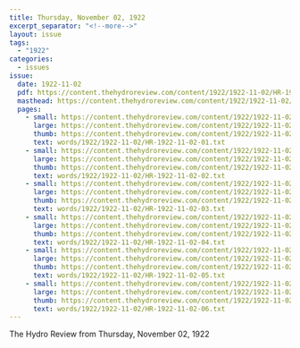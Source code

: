 ```yaml
---
title: Thursday, November 02, 1922
excerpt_separator: "<!--more-->"
layout: issue
tags:
  - "1922"
categories:
  - issues
issue:
  date: 1922-11-02
  pdf: https://content.thehydroreview.com/content/1922/1922-11-02/HR-1922-11-02.pdf
  masthead: https://content.thehydroreview.com/content/1922/1922-11-02/masthead/HR-1922-11-02.jpg
  pages:
    - small: https://content.thehydroreview.com/content/1922/1922-11-02/small/HR-1922-11-02-01.jpg
      large: https://content.thehydroreview.com/content/1922/1922-11-02/large/HR-1922-11-02-01.jpg
      thumb: https://content.thehydroreview.com/content/1922/1922-11-02/thumbnails/HR-1922-11-02-01.jpg
      text: words/1922/1922-11-02/HR-1922-11-02-01.txt
    - small: https://content.thehydroreview.com/content/1922/1922-11-02/small/HR-1922-11-02-02.jpg
      large: https://content.thehydroreview.com/content/1922/1922-11-02/large/HR-1922-11-02-02.jpg
      thumb: https://content.thehydroreview.com/content/1922/1922-11-02/thumbnails/HR-1922-11-02-02.jpg
      text: words/1922/1922-11-02/HR-1922-11-02-02.txt
    - small: https://content.thehydroreview.com/content/1922/1922-11-02/small/HR-1922-11-02-03.jpg
      large: https://content.thehydroreview.com/content/1922/1922-11-02/large/HR-1922-11-02-03.jpg
      thumb: https://content.thehydroreview.com/content/1922/1922-11-02/thumbnails/HR-1922-11-02-03.jpg
      text: words/1922/1922-11-02/HR-1922-11-02-03.txt
    - small: https://content.thehydroreview.com/content/1922/1922-11-02/small/HR-1922-11-02-04.jpg
      large: https://content.thehydroreview.com/content/1922/1922-11-02/large/HR-1922-11-02-04.jpg
      thumb: https://content.thehydroreview.com/content/1922/1922-11-02/thumbnails/HR-1922-11-02-04.jpg
      text: words/1922/1922-11-02/HR-1922-11-02-04.txt
    - small: https://content.thehydroreview.com/content/1922/1922-11-02/small/HR-1922-11-02-05.jpg
      large: https://content.thehydroreview.com/content/1922/1922-11-02/large/HR-1922-11-02-05.jpg
      thumb: https://content.thehydroreview.com/content/1922/1922-11-02/thumbnails/HR-1922-11-02-05.jpg
      text: words/1922/1922-11-02/HR-1922-11-02-05.txt
    - small: https://content.thehydroreview.com/content/1922/1922-11-02/small/HR-1922-11-02-06.jpg
      large: https://content.thehydroreview.com/content/1922/1922-11-02/large/HR-1922-11-02-06.jpg
      thumb: https://content.thehydroreview.com/content/1922/1922-11-02/thumbnails/HR-1922-11-02-06.jpg
      text: words/1922/1922-11-02/HR-1922-11-02-06.txt
---
```


The Hydro Review from Thursday, November 02, 1922

<!--more-->

